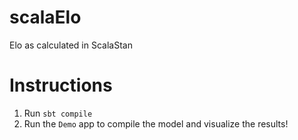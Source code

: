 # scalaElo
Elo as calculated in ScalaStan

# Instructions
1. Run `sbt compile`
2. Run the `Demo` app to compile the model and visualize the results!
